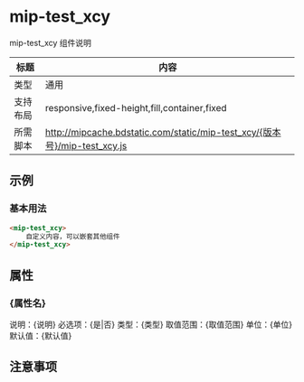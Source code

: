 # mip-test_xcy

mip-test_xcy 组件说明

标题|内容
----|----
类型|通用
支持布局|responsive,fixed-height,fill,container,fixed
所需脚本|http://mipcache.bdstatic.com/static/mip-test_xcy/{版本号}/mip-test_xcy.js

## 示例

### 基本用法
```html
<mip-test_xcy>
    自定义内容，可以嵌套其他组件
</mip-test_xcy>
```

## 属性

### {属性名}

说明：{说明}
必选项：{是|否}
类型：{类型}
取值范围：{取值范围}
单位：{单位}
默认值：{默认值}

## 注意事项

